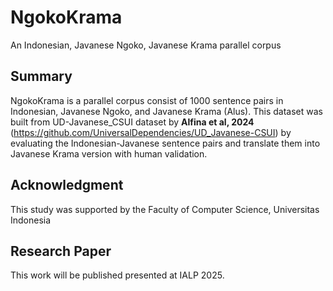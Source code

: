# NgokoKrama
An Indonesian, Javanese Ngoko, Javanese Krama parallel corpus

## Summary
NgokoKrama is a parallel corpus consist of 1000 sentence pairs in Indonesian, Javanese Ngoko, and Javanese Krama (Alus). This dataset was built from UD-Javanese_CSUI dataset by **Alfina et al, 2024** (https://github.com/UniversalDependencies/UD_Javanese-CSUI) by evaluating the Indonesian-Javanese sentence pairs and translate them into Javanese Krama version with human validation.

## Acknowledgment
This study was supported by the Faculty of Computer Science, Universitas Indonesia

## Research Paper
This work will be published presented at IALP 2025.
